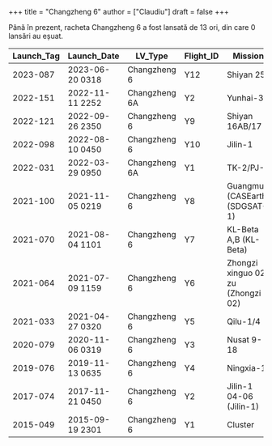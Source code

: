+++
title = "Changzheng 6"
author = ["Claudiu"]
draft = false
+++

Până în prezent, racheta Changzheng 6 a fost lansată de 13 ori, din care 0 lansări au eșuat.

| Launch_Tag | Launch_Date     | LV_Type       | Flight_ID | Mission                           | Launch_Site | Country | Outcome |
|------------|-----------------|---------------|-----------|-----------------------------------|-------------|---------|---------|
| 2023-087   | 2023-06-20 0318 | Changzheng 6  | Y12       | Shiyan 25                         | TYSC LC16   | CN      | S       |
| 2022-151   | 2022-11-11 2252 | Changzheng 6A | Y2        | Yunhai-3                          | TYSC LC9A   | CN      | S       |
| 2022-121   | 2022-09-26 2350 | Changzheng 6  | Y9        | Shiyan 16AB/17                    | TYSC LC16   | CN      | S       |
| 2022-098   | 2022-08-10 0450 | Changzheng 6  | Y10       | Jilin-1                           | TYSC LC9    | CN      | S       |
| 2022-031   | 2022-03-29 0950 | Changzheng 6A | Y1        | TK-2/PJ-2                         | TYSC LC9A   | CN      | S       |
| 2021-100   | 2021-11-05 0219 | Changzheng 6  | Y8        | Guangmu (CASEarth) (SDGSAT-1)     | TYSC LC16   | CN      | S       |
| 2021-070   | 2021-08-04 1101 | Changzheng 6  | Y7        | KL-Beta A,B (KL-Beta)             | TYSC LC16   | CN      | S       |
| 2021-064   | 2021-07-09 1159 | Changzheng 6  | Y6        | Zhongzi xinguo 02 zu (Zhongzi 02) | TYSC LC16   | CN      | S       |
| 2021-033   | 2021-04-27 0320 | Changzheng 6  | Y5        | Qilu-1/4                          | TYSC LC16   | CN      | S       |
| 2020-079   | 2020-11-06 0319 | Changzheng 6  | Y3        | Nusat 9-18                        | TYSC LC16   | CN      | S       |
| 2019-076   | 2019-11-13 0635 | Changzheng 6  | Y4        | Ningxia-1                         | TYSC LC16   | CN      | S       |
| 2017-074   | 2017-11-21 0450 | Changzheng 6  | Y2        | Jilin-1 04-06 (Jilin-1)           | TYSC LC16   | CN      | S       |
| 2015-049   | 2015-09-19 2301 | Changzheng 6  | Y1        | Cluster                           | TYSC LC16   | CN      | S       |
